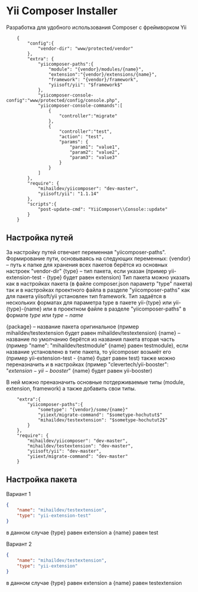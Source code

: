 Yii Composer Installer
=============================

Разработка для удобного использования Composer с фреймворком Yii

        {
            "config":{
                "vendor-dir": "www/protected/vendor"
            },
            "extra": {
                "yiicomposer-paths":{
                    "module": "{vendor}/modules/{name}",
                    "extension":"{vendor}/extensions/{name}",
                    "framework": "{vendor}/framework",
                    "yiisoft/yii": "$framework$"
                },
                "yiicomposer-console-config":"www/protected/config/console.php",
                "yiicomposer-console-commands":[
                    {
                        "controller":"migrate"
                    },
                    {
                        "controller":"test",
                        "action": "test",
                        "params": {
                            "param1": "value1",
                            "param2": "value2",
                            "param3": "value3"
                        }
                    }
                ]
            },
            "require": {
                "mihaildev/yiicomposer": "dev-master",
                "yiisoft/yii": "1.1.14"
            },
            "scripts":{
                "post-update-cmd": "YiiComposer\\Console::update"
            }
        }

Настройка путей
------------

За настройку путей отвечает переменная "yiicomposer-paths".
Формирование пути, основываясь на следующих переменных:
{vendor} – путь к папке для хранения всех пакетов берётся из основных настроек "vendor-dir"
{type} – тип пакета, если указан (пример yii-extension-test - {type} будет равен extension)
 Тип пакета можно указать как в настройках пакета (в файле composer.json параметр "type" пакета) так и в настройках проектного файла в разделе "yiicomposer-paths" как для пакета yiisoft/yii установлен тип framework. Тип задаётся в нескольких форматах для параметра type в пакете yii-{type} или yii-{type}-{name} или в проектном файле в разделе "yiicomposer-paths" в формате ${type}$ или ${type}-{name}$

{package} – название пакета оригинальное (пример mihaildev/testextension будет равен mihaildev/testextension)
{name} – название по умолчанию берётся из названия пакета вторая часть (пример "name": "mihaildev/testmodule" {name} равен testmodule), если название установлено в типе пакета, то yiicomposer возьмёт его (пример yii-extension-test - {name} будет равен test) также можно переназначить и в настройках (пример "clevertech/yii-booster": "$extension-yii-booster$" {name} будет равен yii-booster)


В ней можно преназначить основные потдерживаемые типы (module, extension, framework) а также добавить свои типы.

        "extra":{
            "yiicomposer-paths":{
                "sometype": "{vendor}/some/{name}"
                "yiiext/migrate-command": "$sometype-hochutut$"
                "mihaildev/testextension": "$sometype-hochutut2$"
            }
        },
        "require": {
            "mihaildev/yiicomposer": "dev-master",
            "mihaildev/testextension": "dev-master",
            "yiisoft/yii": "dev-master",
            "yiiext/migrate-command": "dev-master"
        }


Настройка пакета
------------

Вариант 1
```json
{
    "name": "mihaildev/testextension",
    "type": "yii-extension-test"
}
```

в данном случае {type} равен extension а {name} равен test

Вариант 2
```json
{
    "name": "mihaildev/testextension",
    "type": "yii-extension"
}
```

в данном случае {type} равен extension а {name} равен testextension


